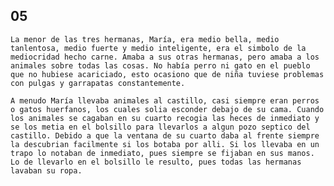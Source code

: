 ## 05

    La menor de las tres hermanas, María, era medio bella, medio tanlentosa, medio fuerte y medio inteligente, era el simbolo de la mediocridad hecho carne. Amaba a sus otras hermanas, pero amaba a los animales sobre todas las cosas. No había perro ni gato en el pueblo que no hubiese acariciado, esto ocasiono que de niña tuviese problemas con pulgas y garrapatas constantemente.

    A menudo María llevaba animales al castillo, casi siempre eran perros o gatos huerfanos, los cuales solia esconder debajo de su cama. Cuando los animales se cagaban en su cuarto recogia las heces de inmediato y se los metia en el bolsillo para llevarlos a algun pozo septico del castillo. Debido a que la ventana de su cuarto daba al frente siempre la descubrian facilmente si los botaba por alli. Si los llevaba en un trapo lo notaban de inmediato, pues siempre se fijaban en sus manos. Lo de llevarlo en el bolsillo le resulto, pues todas las hermanas lavaban su ropa.

    